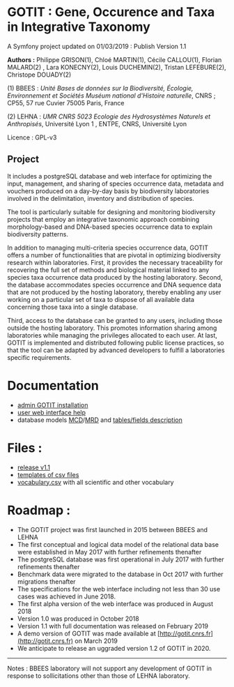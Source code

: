 GOTIT : Gene, Occurence and Taxa in Integrative Taxonomy
=====================

A Symfony project updated on 01/03/2019 : Publish Version 1.1

**Authors :** Philippe GRISON(1), Chloé MARTIN(1), Cécile CALLOU(1),  Florian MALARD(2) , Lara KONECNY(2), Louis DUCHEMIN(2), Tristan LEFEBURE(2), Christope DOUADY(2)

(1)  BBEES : *Unité Bases de données sur la Biodiversité, Écologie, Environnement et Sociétés Muséum national d'Histoire naturelle*, CNRS ; CP55, 57 rue Cuvier 75005 Paris, France

(2)  LEHNA : *UMR CNRS 5023 Ecologie des Hydrosystèmes Naturels et Anthropisés*, Université Lyon 1 , ENTPE, CNRS, Université Lyon

Licence : GPL-v3

## Project 
It includes a postgreSQL database and web interface for optimizing the input, management, and sharing of species occurrence data, metadata and vouchers produced on a day-by-day basis by biodiversity laboratories involved in the delimitation, inventory and distribution of species.

The tool is particularly suitable for designing and monitoring biodiversity projects that employ an integrative taxonomic approach combining morphology-based and DNA-based species occurrence data to explain biodiversity patterns.

In addition to managing multi-criteria species occurrence data, GOTIT offers a number of functionalities that are pivotal in optimizing biodiversity research within laboratories.
First, it provides the necessary traceability for recovering the full set of methods and biological material linked to any species taxa occurrence data produced by the hosting laboratory.
Second, the database accommodates species occurrence and DNA sequence data that are not produced by the hosting laboratory, thereby enabling any user working on a particular set of taxa to dispose of all available data concerning those taxa into a single database.

Third, access to the database can be granted to any users, including those outside the hosting laboratory.
This promotes information sharing among laboratories while managing the privileges allocated to each user.
At last, GOTIT is implemented and distributed following public license practices, so that the tool can be adapted by advanced developers to fulfill a laboratories specific requirements.


# Documentation

- [admin GOTIT installation](https://github.com/GOTIT-DEV/GOTIT/blob/1.1.0/install/1.1/doc/GOTIT_Install.pdf)
- [user web interface help](https://github.com/GOTIT-DEV/GOTIT/blob/1.1.0/install/1.1/doc/S3_GOTIT_Help.pdf)
- database models [MCD](https://github.com/GOTIT-DEV/GOTIT/blob/1.1.0/install/1.1/doc/database/S3_Gotitdb_conceptual_model_en.jpg)/[MRD](https://github.com/GOTIT-DEV/GOTIT/blob/1.1.0/install/1.1/doc/database/S3_Gotitdb_logical_model_en.jpg) and [tables/fields description](https://github.com/GOTIT-DEV/GOTIT/blob/1.1.0/install/1.1/doc/database/S5_Gotitdb_tables_fields.ods)

# Files :

- [release v1.1](https://github.com/GOTIT-DEV/GOTIT/archive/1.1.0.zip)
- [templates of csv files](https://github.com/GOTIT-DEV/GOTIT/blob/1.1.0/install/1.1/template.zip)
- [vocabulary.csv](https://github.com/GOTIT-DEV/GOTIT/blob/1.1.0/install/1.1/vocabulary_gotit1-1.csv) with all scientific and other vocabulary 

# Roadmap :

- The GOTIT project was first launched in 2015 between BBEES and LEHNA
- The first conceptual and logical data model of the relational data base were established in May 2017 with further refinements thenafter
- The postgreSQL database was first operational in July 2017 with further refinements thenafter
- Benchmark data were migrated to the database in Oct 2017 with further migrations thenafter
- The specifications for the web interface including not less than 30 use cases was achieved in June 2018.
- The first alpha version of the web interface was produced in August 2018
- Version 1.0 was produced in October 2018
- Version 1.1 with full documentation was released on February 2019
- A demo version of GOTIT was made available at [http://gotit.cnrs.fr](http://gotit.cnrs.fr) on March 2019
- We anticipate to release an uggraded version 1.2 of GOTIT in 2020.

----

Notes : BBEES laboratory will not support any development of GOTIT in response to sollicitations other than those of LEHNA laboratory.

